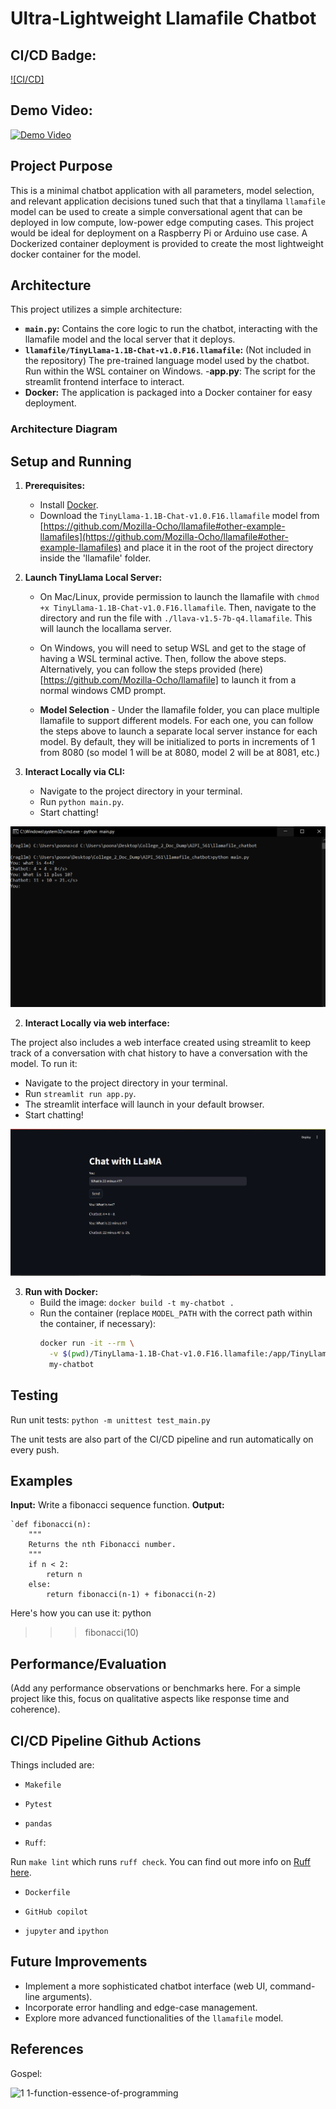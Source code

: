# Ultra-Lightweight Llamafile Chatbot 

## CI/CD Badge:
[![CI/CD]](https://github.com/Aryan-Poonacha/llamafile_chatbot/actions)

## Demo Video:
[![Demo Video](LINK_TO_YOUR_DEMO_VIDEO)](LINK_TO_YOUR_DEMO_VIDEO)

## Project Purpose

This is a minimal chatbot application with all parameters, model selection, and relevant application decisions tuned such that that a tinyllama `llamafile` model can be used to create a simple conversational agent that can be deployed in low compute, low-power edge computing cases. This project would be ideal for deployment on a Raspberry Pi or Arduino use case. A Dockerized container deployment is provided to create the most lightweight docker container for the model.

## Architecture

This project utilizes a simple architecture:

- **`main.py`:** Contains the core logic to run the chatbot, interacting with the llamafile model and the local server that it deploys.
- **`llamafile/TinyLlama-1.1B-Chat-v1.0.F16.llamafile`:** (Not included in the repository) The pre-trained language model used by the chatbot. Run within the WSL container on Windows.
-**app.py**: The script for the streamlit frontend interface to interact.
- **Docker:** The application is packaged into a Docker container for easy deployment.

### Architecture Diagram

## Setup and Running

1. **Prerequisites:**
   - Install [Docker](https://docs.docker.com/get-docker/).
   - Download the `TinyLlama-1.1B-Chat-v1.0.F16.llamafile` model from [https://github.com/Mozilla-Ocho/llamafile#other-example-llamafiles](https://github.com/Mozilla-Ocho/llamafile#other-example-llamafiles) and place it in the root of the project directory inside the 'llamafile' folder.

2. **Launch TinyLlama Local Server:**
   - On Mac/Linux, provide permission to launch the llamafile with `chmod +x TinyLlama-1.1B-Chat-v1.0.F16.llamafile`. Then, navigate to the directory and run the file with `./llava-v1.5-7b-q4.llamafile`. This will launch the locallama server.

   - On Windows, you will need to setup WSL and get to the stage of having a WSL terminal active. Then, follow the above steps. Alternatively, you can follow the steps provided (here)[https://github.com/Mozilla-Ocho/llamafile] to launch it from a normal windows CMD prompt.

   - **Model Selection** - Under the llamafile folder, you can place multiple llamafile to support different models. For each one, you can follow the steps above to launch a separate local server instance for each model. By default, they will be initialized to ports in increments of 1 from 8080 (so model 1 will be at 8080, model 2 will be at 8081, etc.)

3. **Interact Locally via CLI:**
   - Navigate to the project directory in your terminal.
   - Run `python main.py`.
   - Start chatting!

![Streamlit](img/cmd.PNG)

2. **Interact Locally via web interface:**

The project also includes a web interface created using streamlit to keep track of a conversation with chat history to have a conversation with the model. To run it:
   - Navigate to the project directory in your terminal.
   - Run `streamlit run app.py`.
   - The streamlit interface will launch in your default browser.
   - Start chatting!

![Streamlit](img/streamlit.PNG)

3. **Run with Docker:**
   - Build the image: `docker build -t my-chatbot .`
   - Run the container (replace `MODEL_PATH` with the correct path within the container, if necessary): 
      ```bash
      docker run -it --rm \
        -v $(pwd)/TinyLlama-1.1B-Chat-v1.0.F16.llamafile:/app/TinyLlama-1.1B-Chat-v1.0.F16.llamafile  \ 
        my-chatbot 
      ```

## Testing

Run unit tests: `python -m unittest test_main.py`

The unit tests are also part of the CI/CD pipeline and run automatically on every push.

## Examples

**Input:** Write a fibonacci sequence function.
**Output:**

```
`def fibonacci(n):
    """
    Returns the nth Fibonacci number.
    """
    if n < 2:
        return n
    else:
        return fibonacci(n-1) + fibonacci(n-2)
```
Here's how you can use it:
python
>>> fibonacci(10)

## Performance/Evaluation 

(Add any performance observations or benchmarks here. For a simple project like this, focus on qualitative aspects like response time and coherence).

## CI/CD Pipeline Github Actions

Things included are:

* `Makefile`

* `Pytest`

* `pandas`

* `Ruff`:  

Run `make lint` which runs `ruff check`.  You can find out more info on [Ruff here](https://github.com/astral-sh/ruff).

* `Dockerfile`

* `GitHub copilot`

* `jupyter` and `ipython` 

## Future Improvements

- Implement a more sophisticated chatbot interface (web UI, command-line arguments).
- Incorporate error handling and edge-case management.
- Explore more advanced functionalities of the `llamafile` model.

## References

Gospel:

![1 1-function-essence-of-programming](https://github.com/nogibjj/python-ruff-template/assets/58792/f7f33cd3-cff5-4014-98ea-09b6a29c7557)



